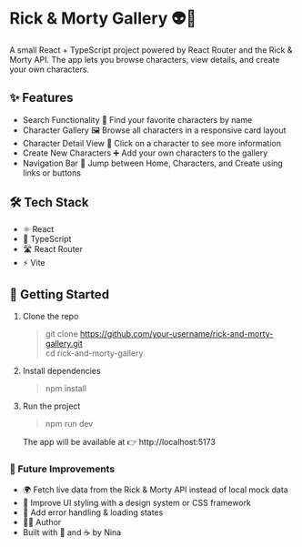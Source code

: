 # Rick & Morty Gallery 👽🚀

A small React + TypeScript project powered by React Router and 
the Rick & Morty API.
The app lets you browse characters, view details, and create 
your own characters.

## ✨ Features
-  Search Functionality 🔎 Find your favorite characters by name
-  Character Gallery 🖼  Browse all characters in a responsive card layout
-  Character Detail View 📄 Click on a character to see more information
-  Create New Characters ➕ Add your own characters to the gallery
- Navigation Bar 🧭  Jump between Home, Characters, and Create using links or buttons

## 🛠️ Tech Stack
- ⚛️ React
- 🔷 TypeScript
- 🛣 React Router
- ⚡ Vite 

## 🚀 Getting Started
1. Clone the repo
   >git clone https://github.com/your-username/rick-and-morty-gallery.git  
   >cd rick-and-morty-gallery
2. Install dependencies
   > npm install
3. Run the project
   >npm run dev  

   The app will be available at 👉 http://localhost:5173

### 🔮 Future Improvements
- 🌍 Fetch live data from the Rick & Morty API instead of local mock data
-  🎨 Improve UI styling with a design system or CSS framework
- 📝 Add error handling & loading states
- 👩‍💻 Author
-  Built with 💚 and ☕ by Nina